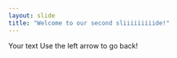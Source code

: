 ```yaml
---
layout: slide
title: "Welcome to our second sliiiiiiiiide!"
---
```

Your text
Use the left arrow to go back!

